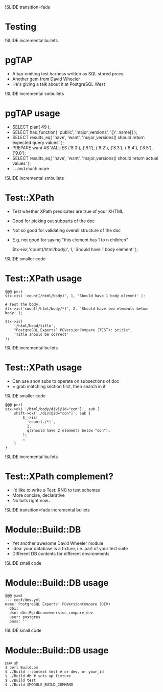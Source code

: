 !SLIDE transition=fade

# Testing #

!SLIDE incremental bullets

# pgTAP #

* A tap-emiting test harness written as SQL stored procs
* Another gem from David Wheeler
* He's giving a talk about it at PostgreSQL West

!SLIDE incremental smbullets

# pgTAP usage #

* SELECT plan( 49 );
* SELECT has_function( 'public', 'major_versions', '{}'::name[] );
* SELECT results_eq( 'have', 'want', 'major_versions() should return expected query values' );
* PREPARE want AS VALUES ('8.0'), ('8.1'), ('8.2'), ('8.3'), ('8.4'), ('8.5'), ('9.0');
* SELECT results_eq( 'have', 'want', 'major_versions() should return actual values' );
* … and much more

!SLIDE incremental smbullets

# Test::XPath #

* Test whether XPath predicates are true of your XHTML
* Good for picking out subparts of the doc
* Not so good for validating overall structure of the doc
* E.g. not good for saying "this element has 1 to n children"

    $tx->is( 'count(/html/body)', 1, 'Should have 1 body element' );

!SLIDE smaller code

# Test::XPath usage #

    @@@ perl
    $tx->is( 'count(/html/body)', 1, 'Should have 1 body element' );

    # Test the body.
    $tx->is('count(/html/body/*)', 2, 'Should have two elements below body' );

    $tx->is(
        '/html/head/title',
        "PostgreSQL Experts’ PGVersionCompare (TEST): $title",
        'Title should be correct'
    );

!SLIDE incremental bullets

# Test::XPath usage #

* Can use anon subs to operate on subsections of doc
* = grab matching section first, then search in it

!SLIDE smaller code

    @@@ perl
    $tx->ok( '/html/body/div[@id="ccn"]', sub {
        shift->ok('./div[@id="con"]', sub {
            $_->is(
              'count(./*)',
              2,
              q(Should have 2 elements below "con"),
            );
            …
        }
    }

!SLIDE incremental bullets

# Test::XPath complement? #

* I'd like to write a Test::RNC to test schemas
* More concise, declarative
* No tuits right now…

!SLIDE transition=fade incremental bullets
        
# Module::Build::DB #

* Yet another awesome David Wheeler module
* Idea:  your database is a fixture, i.e. part of your test suite
* Different DB contents for different environments

!SLIDE small code

# Module::Build::DB usage #

    @@@ yaml
    --- conf/dev.yml 
    name: PostgreSQL Experts’ PGVersionCompare (DEV)
      dbi:
      dsn: dbi:Pg:dbname=version_compare_dev
      user: postgres
      pass: ''

!SLIDE small code
      
# Module::Build::DB usage #

    @@@ sh
    $ perl Build.pm
    $ ./Build --context test # or dev, or your_id
    $ ./Build db # sets up fixture
    $ ./Build test
    $ ./Build $MODULE_BUILD_COMMAND

